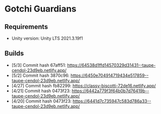 # Gotchi Guardians

## Requirements

- Unity version: Unity LTS 2021.3.19f1

## Builds

- [5/3] Commit hash 67aff51: https://64538d1ffd14570329d31431--taupe-cendol-23d9eb.netlify.app/
- [5/2] Commit hash 3870c96: https://6450e704914719434e517859--taupe-cendol-23d9eb.netlify.app/
- [4/27] Commit hash fb82299: https://classy-biscotti-72de16.netlify.app/
- [4/21] Commit hash 0473f23: https://6442a779f3f64b0b7d76419b--taupe-cendol-23d9eb.netlify.app/
- [4/20] Commit hash 0473f23: https://6441d7c735947c583d786a33--taupe-cendol-23d9eb.netlify.app/
